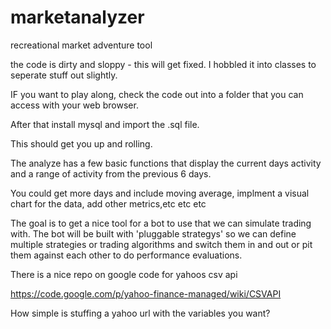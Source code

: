 marketanalyzer
==============

recreational market adventure tool

the code is dirty and sloppy - this will get fixed. I hobbled it into classes to seperate stuff out slightly. 

IF you want to play along, check the code out into a folder that you can access with your web browser.

After that install mysql and import the .sql file.

This should get you up and rolling.

The analyze has a few basic functions that display the current days activity and a range of activity from the previous 6 days.

You could get more days and include moving average, implment a visual chart for the data, add other metrics,etc etc etc 

The goal is to get a nice tool for a bot to use that we can simulate trading with. The bot will be built with 'pluggable strategys'
so we can define multiple strategies or trading algorithms and switch them in and out or pit them against each other to do
performance evaluations. 

There is a nice repo on google code for yahoos csv api

https://code.google.com/p/yahoo-finance-managed/wiki/CSVAPI

How simple is stuffing a yahoo url with the variables you want?


